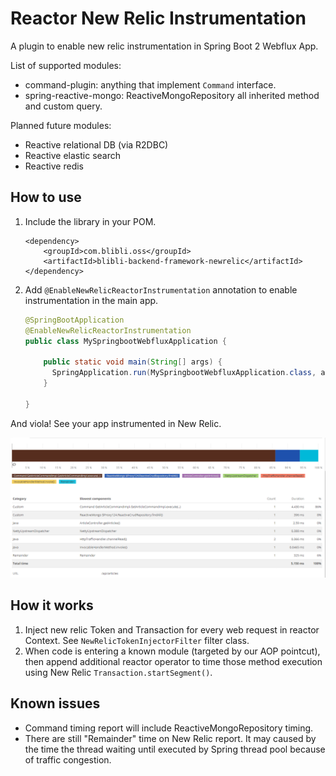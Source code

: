 # Reactor New Relic Instrumentation

A plugin to enable new relic instrumentation in Spring Boot 2 Webflux App.

List of supported modules:
- command-plugin: anything that implement `Command` interface.
- spring-reactive-mongo: ReactiveMongoRepository all inherited method and custom query.

Planned future modules:
- Reactive relational DB (via R2DBC)
- Reactive elastic search
- Reactive redis

## How to use

1. Include the library in your POM.

    ```
    <dependency>
        <groupId>com.blibli.oss</groupId>
        <artifactId>blibli-backend-framework-newrelic</artifactId>
    </dependency>
    ```

2. Add `@EnableNewRelicReactorInstrumentation` annotation to enable instrumentation in the main app.
    
    ```java
    @SpringBootApplication
    @EnableNewRelicReactorInstrumentation
    public class MySpringbootWebfluxApplication {
    
        public static void main(String[] args) {
          SpringApplication.run(MySpringbootWebfluxApplication.class, args);
        }
    
    }
    ```

And viola! See your app instrumented in New Relic.

![New Relic instrumentation](docs/newrelic-sample.png)

## How it works

1. Inject new relic Token and Transaction for every web request in reactor Context. See `NewRelicTokenInjectorFilter` filter class.
2. When code is entering a known module (targeted by our AOP pointcut), then append additional reactor operator to time those method execution using New Relic `Transaction.startSegment()`.

## Known issues

- Command timing report will include ReactiveMongoRepository timing.
- There are still "Remainder" time on New Relic report. It may caused by the time the thread waiting until executed by Spring thread pool because of traffic congestion.

